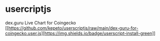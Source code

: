 # usercriptjs


dex.guru Live Chart for Coingecko [[https://github.com/kepeto/userscriptjs/raw/main/dex-guru-for-coingecko.user.js][https://img.shields.io/badge/userscript-install-green]]
